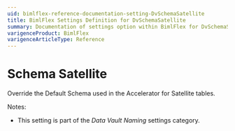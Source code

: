```yaml
---
uid: bimlflex-reference-documentation-setting-DvSchemaSatellite
title: BimlFlex Settings Definition for DvSchemaSatellite
summary: Documentation of settings option within BimlFlex for DvSchemaSatellite
varigenceProduct: BimlFlex
varigenceArticleType: Reference
---
```


# Schema Satellite

Override the Default Schema used in the Accelerator for Satellite tables.

Notes:

* This setting is part of the *Data Vault Naming* settings category.

